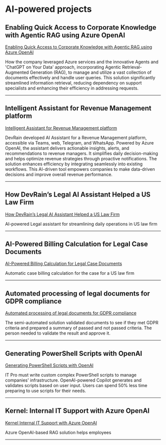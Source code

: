 
# AI-powered projects

## Enabling Quick Access to Corporate Knowledge with Agentic RAG using Azure OpenAI

[Enabling Quick Access to Corporate Knowledge with Agentic RAG using Azure OpenAI](Data%20&%20AI/Enabling-Quick-Access-to-Corporate-Knowledge-with-Agentic-RAG-using-Azure-OpenAI.md)

How the company leveraged Azure services and the innovative Agents and 'ChatGPT on Your Data' approach, incorporating Agentic Retrieval-Augmented Generation (RAG), to manage and utilize a vast collection of documents effectively and handle user queries. This solution significantly streamlined information retrieval, reducing dependency on support specialists and enhancing their efficiency in addressing requests. 

---

## Intelligent Assistant for Revenue Management platform

[Intelligent Assistant for Revenue Management platform](Data%20&%20AI/Intelligent-Assistant-for-Revenue-Management-platform.md)

DevRain developed AI Assistant for a Revenue Management platform, accessible via Teams, web, Telegram, and WhatsApp. Powered by Azure OpenAI, the assistant delivers actionable insights, alerts, and recommendations to revenue managers. It simplifies daily decision-making and helps optimize revenue strategies through proactive notifications. The solution enhances efficiency by integrating seamlessly into existing workflows. This AI-driven tool empowers companies to make data-driven decisions and improve overall revenue performance.

---

## How DevRain’s Legal AI Assistant Helped a US Law Firm

[How DevRain’s Legal AI Assistant Helped a US Law Firm](Data%20&%20AI/How-DevRain’s-Legal-AI-Assistant-Helped-a-US-Law-Firm.md)

AI-powered Legal assistant for streamlining daily operations in US law firm

---

## AI-Powered Billing Calculation for Legal Case Documents

[AI-Powered Billing Calculation for Legal Case Documents](Data%20&%20AI/AI-Powered-Billing-Calculation-for-Legal-Case-Documents.md)

Automatic case billing calculation for the case for a US law firm

---

## Automated processing of legal documents for GDPR compliance

[Automated processing of legal documents for GDPR compliance](Data%20&%20AI/Automated-processing-of-legal-documents-for-GDPR-compliance.md)

The semi-automated solution validated documents to see if they met GDPR criteria and prepared a summary of passed and not passed criteria. The person needed to validate the result and approve it.

---

## Generating PowerShell Scripts with OpenAI

[Generating PowerShell Scripts with OpenAI](Data%20&%20AI/Generating-PowerShell-Scripts-with-OpenAI.md)

IT Pro must write custom complex PowerShell scripts to manage companies' infrastructure. OpenAI-powered Copilot generates and validates scripts based on user input. Users can spend 50% less time preparing to use scripts for their needs.

---

## Kernel: Internal IT Support with Azure OpenAI

[Kernel Internal IT Support with Azure OpenAI](Data%20&%20AI/Kernel-Internal-IT-Support-with-Azure-OpenAI.md)

Azure OpenAI-based RAG solution helps employees

---
